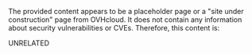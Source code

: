 The provided content appears to be a placeholder page or a "site under construction" page from OVHcloud. It does not contain any information about security vulnerabilities or CVEs. Therefore, this content is:

UNRELATED
